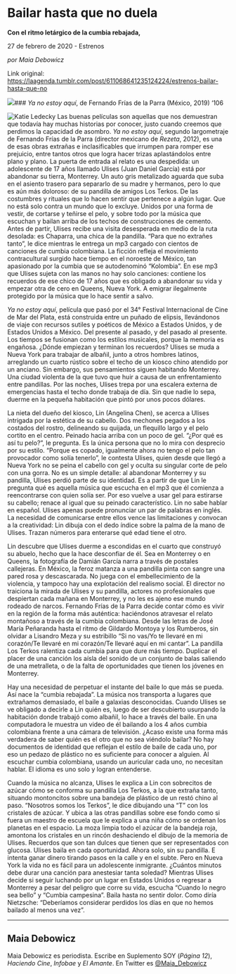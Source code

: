 # Bailar hasta que no duela

**Con el ritmo letárgico de la cumbia rebajada,**

27 de febrero de 2020 - Estrenos

_por Maia Debowicz_

Link original: https://laagenda.tumblr.com/post/611068641235124224/estrenos-bailar-hasta-que-no

![](https://64.media.tumblr.com/4bb59ffdc216089884094afc92781882/be680e09d919b2c2-8e/s500x750/95a15e07d6dd771fccf6df095e6167e7c0107f54.jpg)### *Ya no estoy aquí*, de Fernando Frías de la Parra (México, 2019) ‘106

![Katie Ledecky](https://64.media.tumblr.com/aec6e2e72c103a2da1d4aa80e256b077/be680e09d919b2c2-75/s400x600/362caeea7f9dba53e182f3ed5430eabeb528848e.jpg)
Las buenas películas son aquellas que nos demuestran que todavía hay muchas historias por conocer, justo cuando creemos que perdimos la capacidad de asombro. *Ya no estoy aquí*, segundo largometraje de Fernando Frías de la Parra (director mexicano de *Rezeta*, 2012), es una de esas obras extrañas e inclasificables que irrumpen para romper ese prejuicio, entre tantos otros que logra hacer trizas aplastándolos entre plano y plano. La puerta de entrada al relato es una despedida: un adolescente de 17 años llamado Ulises (Juan Daniel García) está por abandonar su tierra, Monterrey. Un auto gris metalizado aguarda que suba en el asiento trasero para separarlo de su madre y hermanos, pero lo que es aún más doloroso: de su pandilla de amigos Los Terkos. De las costumbres y rituales que lo hacen sentir que pertenece a algún lugar. Que no está solo contra un mundo que lo excluye. Unidos por una forma de vestir, de cortarse y teñirse el pelo, y sobre todo por la música que escuchan y bailan arriba de los techos de construcciones de cemento. Antes de partir, Ulises recibe una visita desesperada en medio de la ruta desolada: es Chaparra, una chica de la pandilla. “Para que no extrañes tanto”, le dice mientras le entrega un mp3 cargado con cientos de canciones de cumbia colombiana. La ficción refleja el movimiento contracultural surgido hace tiempo en el noroeste de México, tan apasionado por la cumbia que se autodenominó “Kolombia”. En ese mp3 que Ulises sujeta con las manos no hay solo canciones: contiene los recuerdos de ese chico de 17 años que es obligado a abandonar su vida y empezar otra de cero en Queens, Nueva York. A emigrar ilegalmente protegido por la música que lo hace sentir a salvo.

*Ya no estoy aquí*, película que pasó por el 34° Festival Internacional de Cine de Mar del Plata, está construida entre un puñado de elipsis, llevándonos de viaje con recursos sutiles y poéticos de México a Estados Unidos, y de Estados Unidos a México. Del presente al pasado, y del pasado al presente. Los tiempos se fusionan como los estilos musicales, porque la memoria es engañosa. ¿Dónde empiezan y terminan los recuerdos? Ulises se muda a Nueva York para trabajar de albañil, junto a otros hombres latinos, arreglando un cuarto rústico sobre el techo de un kiosco chino atendido por un anciano. Sin embargo, sus pensamientos siguen habitando Monterrey. Una ciudad violenta de la que tuvo que huir a causa de un enfrentamiento entre pandillas. Por las noches, Ulises trepa por una escalera externa de emergencias hasta el techo donde trabaja de día. Sin que nadie lo sepa, duerme en la pequeña habitación que pintó por unos pocos dólares. 

La nieta del dueño del kiosco, Lin (Angelina Chen), se acerca a Ulises intrigada por la estética de su cabello. Dos mechones pegados a los costados del rostro, delineando su quijada, un flequillo largo y el pelo cortito en el centro. Peinado hacia arriba con un poco de gel. “¿Por qué es así tu pelo?”, le pregunta. Es la única persona que no lo mira con desprecio por su estilo. “Porque es copado, igualmente ahora no tengo el pelo tan provocador como solía tenerlo”, le contesta Ulises, quien desde que llegó a Nueva York no se peina el cabello con gel y oculta su singular corte de pelo con una gorra. No es un simple detalle: al abandonar Monterrey y su pandilla, Ulises perdió parte de su identidad. Es a partir de que Lin le pregunta qué es aquella música que escucha en el mp3 que él comienza a reencontrarse con quien solía ser. Por eso vuelve a usar gel para estirarse su cabello; renace al igual que su peinado característico. Lin no sabe hablar en español. Ulises apenas puede pronunciar un par de palabras en inglés. La necesidad de comunicarse entre ellos vence las limitaciones y convocan a la creatividad: Lin dibuja con el dedo índice sobre la palma de la mano de Ulises. Trazan números para enterarse qué edad tiene el otro. 

Lin descubre que Ulises duerme a escondidas en el cuarto que construyó su abuelo, hecho que la hace desconfiar de él. Sea en Monterrey o en Queens, la fotografía de Damián García narra a través de postales callejeras. En México, la feroz matanza a una pandilla pinta con sangre una pared rosa y descascarada. No juega con el embellecimiento de la violencia, y tampoco hay una explotación del realismo social. El director no traiciona la mirada de Ulises y su pandilla, actores no profesionales que despiertan cada mañana en Monterrey, y no les es ajeno ese mundo rodeado de narcos. Fernando Frías de la Parra decide contar cómo es vivir en la región de la forma más auténtica: haciéndonos atravesar el relato montañoso a través de la cumbia colombiana. Desde las letras de José María Peñaranda hasta el ritmo de Gildardo Montoya y los Rumberos, sin olvidar a Lisandro Meza y su estribillo “Si no vas/Yo te llevaré en mi corazón/Te llevaré en mi corazón/Te llevaré aquí en mi cantar”. La pandilla Los Terkos ralentiza cada cumbia para que dure más tiempo. Duplicar el placer de una canción los aísla del sonido de un conjunto de balas saliendo de una metralleta, o de la falta de oportunidades que tienen los jóvenes en Monterrey. 

Hay una necesidad de perpetuar el instante del baile lo que más se pueda. Así nace la “cumbia rebajada”. La música nos transporta a lugares que extrañamos demasiado, el baile a galaxias desconocidas. Cuando Ulises se ve obligado a decirle a Lin quién es, luego de ser descubierto usurpando la habitación donde trabajó como albañil, lo hace a través del baile. En una computadora le muestra un video de él bailando a los 4 años cumbia colombiana frente a una cámara de televisión. ¿Acaso existe una forma más verdadera de saber quién es el otro que no sea viéndolo bailar? No hay documentos de identidad que reflejan el estilo de baile de cada uno, por eso un pedazo de plástico no es suficiente para conocer a alguien. Al escuchar cumbia colombiana, usando un auricular cada uno, no necesitan hablar. El idioma es uno solo y logran entenderse. 

Cuando la música no alcanza, Ulises le explica a Lin con sobrecitos de azúcar cómo se conforma su pandilla Los Terkos, a la que extraña tanto, situando montoncitos sobre una bandeja de plástico de un restó chino al paso. “Nosotros somos los Terkos”, le dice dibujando una “T” con los cristales de azúcar. Y ubica a las otras pandillas sobre ese fondo como si fuera un maestro de escuela que le explica a una niña cómo se ordenan los planetas en el espacio. La moza limpia todo el azúcar de la bandeja roja, amontona los cristales en un rincón deshaciendo el dibujo de la memoria de Ulises. Recuerdos que son tan dulces que tienen que ser representados con glucosa. Ulises baila en cada oportunidad. Ahora solo, sin su pandilla. E intenta ganar dinero tirando pasos en la calle y en el subte. Pero en Nueva York la vida no es fácil para un adolescente inmigrante. ¿Cuántos minutos debe durar una canción para anestesiar tanta soledad? Mientras Ulises decide si seguir luchando por un lugar en Estados Unidos o regresar a Monterrey a pesar del peligro que corre su vida, escucha “Cuando lo negro sea bello” y “Cumbia campesina”. Baila hasta no sentir dolor. Como diría Nietzsche: “Deberíamos considerar perdidos los días en que no hemos bailado al menos una vez”.

  




---

 Maia Debowicz
--------------

 Maia Debowicz es periodista. Escribe en Suplemento SOY (*Página 12*), *Haciendo Cine*, *Infobae* y *El Amante*. En Twitter es [@Maia\_Debowicz](https://twitter.com/Maia_Debowicz?lang=es%E2%80%9D%0D%0Atarget=) 

